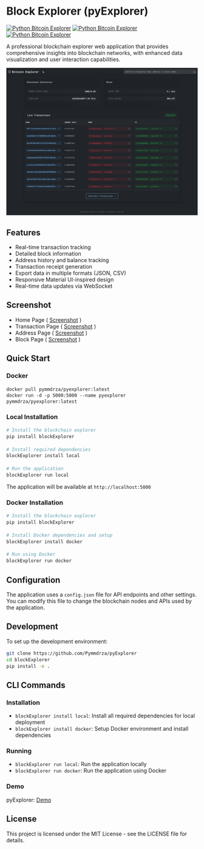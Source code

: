 # Block Explorer (pyExplorer)

[![Python Bitcoin Explorer](https://img.shields.io/badge/PyExplorer-Demo-F7931A?logo=bitcoin&style=plastic)](https://pyexplorer.mmdrza.com/ 'pyExplorer - Bitcoin Python Explorer')  [![Python Bitcoin Explorer](https://img.shields.io/badge/PyExplorer_(Docker)-Build-2496ED?style=plastic&logo=docker)](https://github.com/Pymmdrza/pyExplorer#docker 'Build Docker pyExplorer - Bitcoin Python Explorer') [![Python Bitcoin Explorer](https://img.shields.io/badge/Features-View-5bb656?style=plastic)](https://github.com/Pymmdrza/pyExplorer#features 'Features pyExplorer Bitcoin Python Explorer') 


A professional blockchain explorer web application that provides comprehensive insights into blockchain networks, with enhanced data visualization and user interaction capabilities.

![pyExplorer](https://raw.githubusercontent.com/Pymmdrza/pyExplorer/refs/heads/main/.github/index_screen-optimize.png 'pyExplorer Bitcoin block transaction and address monitoring')

## Features

- Real-time transaction tracking
- Detailed block information
- Address history and balance tracking
- Transaction receipt generation
- Export data in multiple formats (JSON, CSV)
- Responsive Material UI-inspired design
- Real-time data updates via WebSocket

## Screenshot

- Home Page ( [Screenshot](https://raw.githubusercontent.com/Pymmdrza/pyExplorer/refs/heads/main/.github/index_screen.png) )
- Transaction Page ( [Screenshot](https://raw.githubusercontent.com/Pymmdrza/pyExplorer/refs/heads/main/.github/transaction_screen.png) )
- Address Page ( [Screenshot](https://raw.githubusercontent.com/Pymmdrza/pyExplorer/refs/heads/main/.github/address_screen.png) )
- Block Page ( [Screenshot](https://raw.githubusercontent.com/Pymmdrza/pyExplorer/refs/heads/main/.github/block_screen.png) )

## Quick Start

### Docker

```
docker pull pymmdrza/pyexplorer:latest
docker run -d -p 5000:5000 --name pyexplorer pymmdrza/pyexplorer:latest
```

### Local Installation

```bash
# Install the blockchain explorer
pip install blockExplorer

# Install required dependencies
blockExplorer install local

# Run the application
blockExplorer run local
```

The application will be available at `http://localhost:5000`

### Docker Installation

```bash
# Install the blockchain explorer
pip install blockExplorer

# Install Docker dependencies and setup
blockExplorer install docker

# Run using Docker
blockExplorer run docker
```

## Configuration

The application uses a `config.json` file for API endpoints and other settings. You can modify this file to change the blockchain nodes and APIs used by the application.

## Development

To set up the development environment:

```bash
git clone https://github.com/Pymmdrza/pyExplorer
cd blockExplorer
pip install -e .
```

## CLI Commands

### Installation
- `blockExplorer install local`: Install all required dependencies for local deployment
- `blockExplorer install docker`: Setup Docker environment and install dependencies

### Running
- `blockExplorer run local`: Run the application locally
- `blockExplorer run docker`: Run the application using Docker

### Demo

pyExplorer: [Demo](https://pyexplorer.mmdrza.com/ 'pyExplorer Bitcoin Explorer')

## License

This project is licensed under the MIT License - see the LICENSE file for details.
